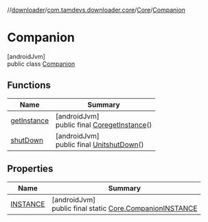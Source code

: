 //[downloader](../../../../index.md)/[com.tamdevs.downloader.core](../../index.md)/[Core](../index.md)/[Companion](index.md)

# Companion

[androidJvm]\
public class [Companion](index.md)

## Functions

| Name | Summary |
|---|---|
| [getInstance](get-instance.md) | [androidJvm]<br>public final [Core](../index.md)[getInstance](get-instance.md)() |
| [shutDown](shut-down.md) | [androidJvm]<br>public final [Unit](https://kotlinlang.org/api/latest/jvm/stdlib/kotlin/-unit/index.html)[shutDown](shut-down.md)() |

## Properties

| Name | Summary |
|---|---|
| [INSTANCE](index.md#1724753994%2FProperties%2F1725225430) | [androidJvm]<br>public final static [Core.Companion](index.md)[INSTANCE](index.md#1724753994%2FProperties%2F1725225430) |
